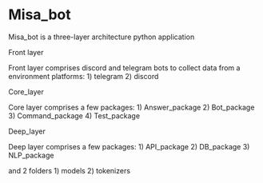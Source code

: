# Misa_bot

Misa_bot is a three-layer architecture python application

Front layer

  Front layer comprises discord and telegram bots to collect data from a environment platforms:
    1) telegram
    2) discord
    
Core_layer

  Core layer comprises a few packages: 
    1) Answer_package
    2) Bot_package
    3) Command_package
    4) Test_package

Deep_layer

  Deep layer comprises a few packages:
    1) API_package
    2) DB_package
    3) NLP_package

  and 2 folders 
    1) models
    2) tokenizers
  
